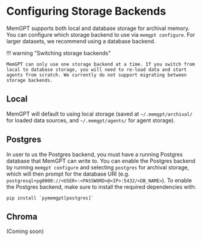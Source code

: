 # Configuring Storage Backends
MemGPT supports both local and database storage for archival memory. You can configure which storage backend to use via `memgpt configure`. For larger datasets, we recommend using a database backend.

!!! warning "Switching storage backends"

    MemGPT can only use one storage backend at a time. If you switch from local to database storage, you will need to re-load data and start agents from scratch. We currently do not support migrating between storage backends.

## Local
MemGPT will default to using local storage (saved at `~/.memgpt/archival/` for loaded data sources, and `~/.memgpt/agents/` for agent storage).

## Postgres
In user to us the Postgres backend, you must have a running Postgres database that MemGPT can write to. You can enable the Postgres backend by running `memgpt configure` and selecting `postgres` for archival storage, which will then prompt for the database URI (e.g. `postgresql+pg8000://<USER>:<PASSWORD>@<IP>:5432/<DB_NAME>`). To enable the Postgres backend, make sure to install the required dependencies with:
```
pip install `pymemgpt[postgres]`
```


## Chroma
(Coming soon)
